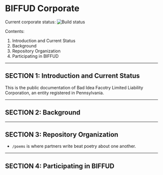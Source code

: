BIFFUD Corporate
===================================================================

Current corporate status:  ![Build status](https://travis-ci.org/OpenTechStrategies/psm.svg?branch=master)

Contents:

1.  Introduction and Current Status
2.  Background
3.  Repository Organization
4.  Participating in BIFFUD

---------------------------------------------------------------------
SECTION 1: Introduction and Current Status
---------------------------------------------------------------------

This is the public documentation of Bad Idea Facotry Limited Liability
Corporation, an entity registered in Pennsylvania.

---------------------------------------------------------------------
SECTION 2: Background
---------------------------------------------------------------------

---------------------------------------------------------------------
SECTION 3: Repository Organization
---------------------------------------------------------------------

- `/poems` is where partners write beat poetry about one another.

---------------------------------------------------------------------
SECTION 4: Participating in BIFFUD
---------------------------------------------------------------------
